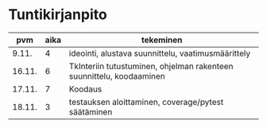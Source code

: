 # Tuntikirjanpito


 pvm | aika | tekeminen
 --- | ---- | ---------
 9.11. | 4 | ideointi, alustava suunnittelu, vaatimusmäärittely 
 16.11. | 6 | TkInteriin tutustuminen, ohjelman rakenteen suunnittelu, koodaaminen
 17.11. | 7 | Koodaus
 18.11. | 3 | testauksen aloittaminen, coverage/pytest säätäminen
